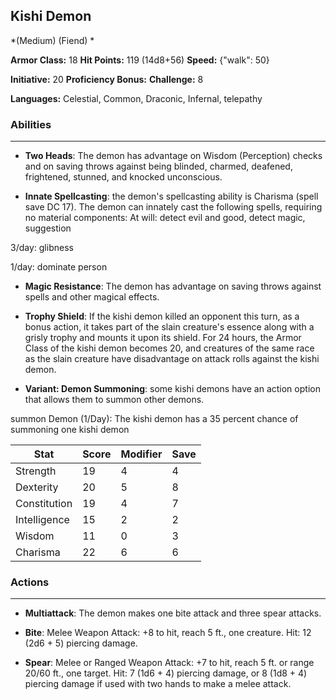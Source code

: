 ## Kishi Demon
*(Medium) (Fiend) *

**Armor Class:** 18
**Hit Points:** 119 (14d8+56)
**Speed:** {"walk": 50}

**Initiative:** 20
**Proficiency Bonus:**
**Challenge:** 8

**Languages:** Celestial, Common, Draconic, Infernal, telepathy

### Abilities
 --- 
- **Two Heads**: The demon has advantage on Wisdom (Perception) checks and on saving throws against being blinded, charmed, deafened, frightened, stunned, and knocked unconscious.

- **Innate Spellcasting**: the demon's spellcasting ability is Charisma (spell save DC 17). The demon can innately cast the following spells, requiring no material components: At will: detect evil and good, detect magic, suggestion

3/day: glibness

1/day: dominate person

- **Magic Resistance**: The demon has advantage on saving throws against spells and other magical effects.

- **Trophy Shield**: If the kishi demon killed an opponent this turn, as a bonus action, it takes part of the slain creature's essence along with a grisly trophy and mounts it upon its shield. For 24 hours, the Armor Class of the kishi demon becomes 20, and creatures of the same race as the slain creature have disadvantage on attack rolls against the kishi demon.

- **Variant: Demon Summoning**: some kishi demons have an action option that allows them to summon other demons.

summon Demon (1/Day): The kishi demon has a 35 percent chance of summoning one kishi demon



| Stat | Score | Modifier | Save |
| ---- | ---- | ---- | ---- |
| Strength | 19 | 4 | 4 |
| Dexterity | 20 | 5 | 8 |
| Constitution | 19 | 4 | 7 |
| Intelligence | 15 | 2 | 2 |
| Wisdom | 11 | 0 | 3 |
| Charisma | 22 | 6 | 6 |

### Actions
 --- 
- **Multiattack**: The demon makes one bite attack and three spear attacks.

- **Bite**: Melee Weapon Attack: +8 to hit, reach 5 ft., one creature. Hit: 12 (2d6 + 5) piercing damage.

- **Spear**: Melee or Ranged Weapon Attack: +7 to hit, reach 5 ft. or range 20/60 ft., one target. Hit: 7 (1d6 + 4) piercing damage, or 8 (1d8 + 4) piercing damage if used with two hands to make a melee attack.

